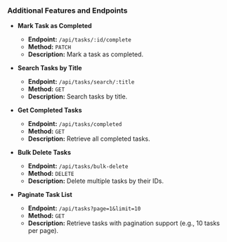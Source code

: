 ### Additional Features and Endpoints

- **Mark Task as Completed**

  - **Endpoint:** `/api/tasks/:id/complete`
  - **Method:** `PATCH`
  - **Description:** Mark a task as completed.

- **Search Tasks by Title**

  - **Endpoint:** `/api/tasks/search/:title`
  - **Method:** `GET`
  - **Description:** Search tasks by title.

- **Get Completed Tasks**

  - **Endpoint:** `/api/tasks/completed`
  - **Method:** `GET`
  - **Description:** Retrieve all completed tasks.

- **Bulk Delete Tasks**

  - **Endpoint:** `/api/tasks/bulk-delete`
  - **Method:** `DELETE`
  - **Description:** Delete multiple tasks by their IDs.

- **Paginate Task List**
  - **Endpoint:** `/api/tasks?page=1&limit=10`
  - **Method:** `GET`
  - **Description:** Retrieve tasks with pagination support (e.g., 10 tasks per page).
